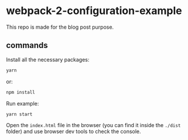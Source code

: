 # webpack-2-configuration-example
This repo is made for the blog post purpose.

## commands

Install all the necessary packages:

```zsh
yarn
```

or:

```zsh
npm install
```

Run example:

```zsh
yarn start
```

Open the `index.html` file in the browser (you can find it inside the `./dist` folder) and use browser dev tools to check the console.
